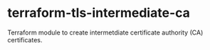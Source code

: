# terraform-tls-intermediate-ca

Terraform module to create intermetdiate certificate authority (CA) certificates.
